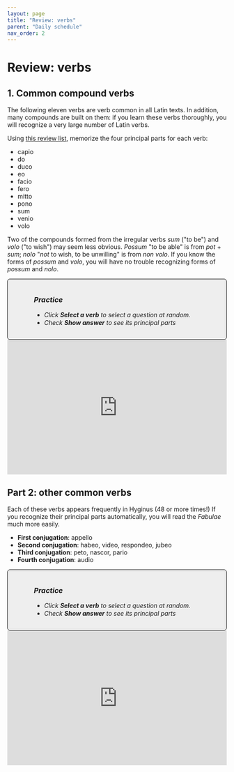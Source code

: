 ```yaml
---
layout: page
title: "Review: verbs"
parent: "Daily schedule"
nav_order: 2
---
```


# Review: verbs


## 1. Common compound verbs

The following eleven verbs are verb common in all Latin texts.  In addition, many compounds are built on them: if you learn these verbs thoroughly, you will recognize a very large number of Latin verbs.


Using [this review list](../../review/verbs1/), memorize the four principal parts for each verb:

- capio
- do
- duco
- eo
- facio
- fero
- mitto
- pono
- sum
- venio
- volo

Two of the compounds formed from the irregular verbs *sum* ("to be") and *volo* ("to wish") may seem less obvious.  *Possum* "to be able" is from *pot* + *sum*;  *nolo* "*not* to wish, to be unwilling" is from *non volo*.  If you know the forms of *possum* and *volo*, you will have no trouble recognizing forms of *possum* and *nolo*.


<div class='note'><h3>Practice</h3>
<ul>
<li>Click <b>Select a verb</b> to select a question at random.</li>
<li>Check <b>Show answer</b> to see its principal parts</li>
</ul>
</div>

<iframe width="100%" height="309" frameborder="0"
  src="https://observablehq.com/embed/@neelsmith/review-principal-parts?cells=viewof+q%2Cquestion%2Canswer1%2Cviewof+showAnswer%2Ccss"></iframe>



## Part 2: other common verbs

Each of these verbs appears frequently in Hyginus (48 or more times!)  If you recognize their principal parts automatically, you will read the *Fabulae* much more easily.

- **First conjugation**: appello
- **Second conjugation**: habeo, video, respondeo, jubeo
- **Third conjugation**: peto, nascor, pario
- **Fourth conjugation**: audio


<div class='note'><h3>Practice</h3>
<ul>
<li>Click <b>Select a verb</b> to select a question at random.</li>
<li>Check <b>Show answer</b> to see its principal parts</li>
</ul>
</div>




<iframe width="100%" height="309" frameborder="0"
  src="https://observablehq.com/embed/@neelsmith/some-common-verbs?cells=viewof+q%2Cquestion%2Canswer1%2Cviewof+showAnswer%2Ccss"></iframe>


  <style>
.note { -moz-border-radius: 6px;
     -webkit-border-radius: 6px;
     background-color: #eee;
     background-image: url(../Images/icons/Pencil-48.png);
     background-position: 9px 0px;
     background-repeat: no-repeat;
     border: solid 1px black;
     border-radius: 6px;
     line-height: 18px;
     overflow: hidden;
     padding: 15px 60px;
    font-style: italic;
 }
}</style>